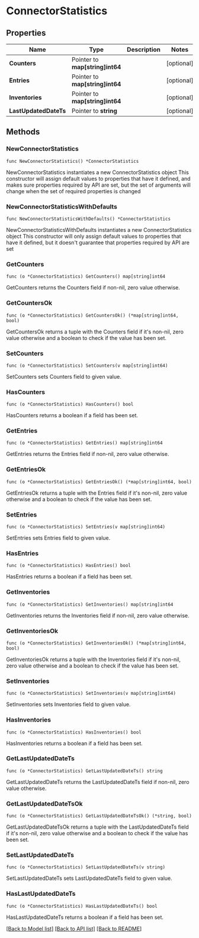# ConnectorStatistics

## Properties

Name | Type | Description | Notes
------------ | ------------- | ------------- | -------------
**Counters** | Pointer to **map[string]int64** |  | [optional] 
**Entries** | Pointer to **map[string]int64** |  | [optional] 
**Inventories** | Pointer to **map[string]int64** |  | [optional] 
**LastUpdatedDateTs** | Pointer to **string** |  | [optional] 

## Methods

### NewConnectorStatistics

`func NewConnectorStatistics() *ConnectorStatistics`

NewConnectorStatistics instantiates a new ConnectorStatistics object
This constructor will assign default values to properties that have it defined,
and makes sure properties required by API are set, but the set of arguments
will change when the set of required properties is changed

### NewConnectorStatisticsWithDefaults

`func NewConnectorStatisticsWithDefaults() *ConnectorStatistics`

NewConnectorStatisticsWithDefaults instantiates a new ConnectorStatistics object
This constructor will only assign default values to properties that have it defined,
but it doesn't guarantee that properties required by API are set

### GetCounters

`func (o *ConnectorStatistics) GetCounters() map[string]int64`

GetCounters returns the Counters field if non-nil, zero value otherwise.

### GetCountersOk

`func (o *ConnectorStatistics) GetCountersOk() (*map[string]int64, bool)`

GetCountersOk returns a tuple with the Counters field if it's non-nil, zero value otherwise
and a boolean to check if the value has been set.

### SetCounters

`func (o *ConnectorStatistics) SetCounters(v map[string]int64)`

SetCounters sets Counters field to given value.

### HasCounters

`func (o *ConnectorStatistics) HasCounters() bool`

HasCounters returns a boolean if a field has been set.

### GetEntries

`func (o *ConnectorStatistics) GetEntries() map[string]int64`

GetEntries returns the Entries field if non-nil, zero value otherwise.

### GetEntriesOk

`func (o *ConnectorStatistics) GetEntriesOk() (*map[string]int64, bool)`

GetEntriesOk returns a tuple with the Entries field if it's non-nil, zero value otherwise
and a boolean to check if the value has been set.

### SetEntries

`func (o *ConnectorStatistics) SetEntries(v map[string]int64)`

SetEntries sets Entries field to given value.

### HasEntries

`func (o *ConnectorStatistics) HasEntries() bool`

HasEntries returns a boolean if a field has been set.

### GetInventories

`func (o *ConnectorStatistics) GetInventories() map[string]int64`

GetInventories returns the Inventories field if non-nil, zero value otherwise.

### GetInventoriesOk

`func (o *ConnectorStatistics) GetInventoriesOk() (*map[string]int64, bool)`

GetInventoriesOk returns a tuple with the Inventories field if it's non-nil, zero value otherwise
and a boolean to check if the value has been set.

### SetInventories

`func (o *ConnectorStatistics) SetInventories(v map[string]int64)`

SetInventories sets Inventories field to given value.

### HasInventories

`func (o *ConnectorStatistics) HasInventories() bool`

HasInventories returns a boolean if a field has been set.

### GetLastUpdatedDateTs

`func (o *ConnectorStatistics) GetLastUpdatedDateTs() string`

GetLastUpdatedDateTs returns the LastUpdatedDateTs field if non-nil, zero value otherwise.

### GetLastUpdatedDateTsOk

`func (o *ConnectorStatistics) GetLastUpdatedDateTsOk() (*string, bool)`

GetLastUpdatedDateTsOk returns a tuple with the LastUpdatedDateTs field if it's non-nil, zero value otherwise
and a boolean to check if the value has been set.

### SetLastUpdatedDateTs

`func (o *ConnectorStatistics) SetLastUpdatedDateTs(v string)`

SetLastUpdatedDateTs sets LastUpdatedDateTs field to given value.

### HasLastUpdatedDateTs

`func (o *ConnectorStatistics) HasLastUpdatedDateTs() bool`

HasLastUpdatedDateTs returns a boolean if a field has been set.


[[Back to Model list]](../README.md#documentation-for-models) [[Back to API list]](../README.md#documentation-for-api-endpoints) [[Back to README]](../README.md)


